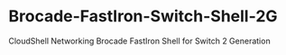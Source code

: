 # Brocade-FastIron-Switch-Shell-2G
CloudShell Networking Brocade FastIron Shell for Switch 2 Generation 
